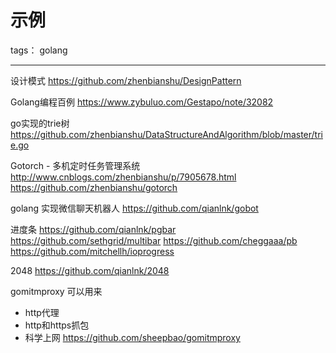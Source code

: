 # 示例

tags： golang

---
设计模式
https://github.com/zhenbianshu/DesignPattern

Golang编程百例
https://www.zybuluo.com/Gestapo/note/32082

go实现的trie树
https://github.com/zhenbianshu/DataStructureAndAlgorithm/blob/master/trie.go

Gotorch - 多机定时任务管理系统
http://www.cnblogs.com/zhenbianshu/p/7905678.html
https://github.com/zhenbianshu/gotorch

golang 实现微信聊天机器人
https://github.com/qianlnk/gobot


进度条
https://github.com/qianlnk/pgbar
https://github.com/sethgrid/multibar
https://github.com/cheggaaa/pb
https://github.com/mitchellh/ioprogress


2048
https://github.com/qianlnk/2048

gomitmproxy
可以用来
- http代理
- http和https抓包
- 科学上网
https://github.com/sheepbao/gomitmproxy
<!--stackedit_data:
eyJoaXN0b3J5IjpbMTg0NjE1NDg5OV19
-->
